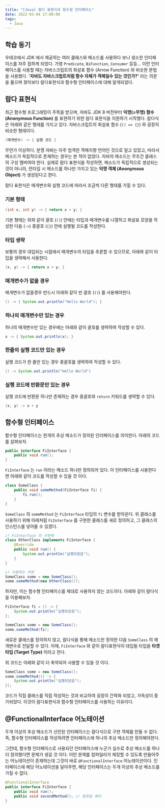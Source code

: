 ```yaml
---
title: "[Java] 람다 표현식과 함수형 인터페이스"
date: 2022-03-04 17:00:00
tags:
  - Java
---
```


## 학습 동기

우테코에서 JDK 에서 제공하는 여러 클래스와 메소드를 사용하다 보니 생소한 인터페이스를 자주 접하게 되었다. 가령 `Predicate`, `BiFunction`, `Consumer` 등등... 이런 인터페이스를 사용할 때는 자바스크립트의 화살표 함수 (Arrow Function) 와 비슷한 문법을 사용했다. **'자바도 자바스크립트처럼 함수 자체가 객체일수 있는 것인가?'** 라는 의문을 품으며 찾아보다 람다표현식과 함수형 인터페이스에 대해 알게되었다.

## 람다 표현식

최근 함수형 프로그래밍이 주목을 받으며, 자바도 JDK 8 버전부터 **익명(=무명) 함수 (Anonymous Function)** 를 표현하기 위한 람다 표현식을 지원하기 시작했다. 람다식은 아래와 같은 형태를 가지고 있다. 자바스크립트의 화살표 함수 (`() => {}`) 와 굉장히 비슷한 형태이다.

```java
(매개변수) -> { 실행 코드 }
```

무언가 이상하다. 분명 자바는 아주 엄격한 객체지향 언어인 것으로 알고 있었고, 따라서 메소드가 독립적으로 존재하는 경우는 본 적이 없었다. 자바의 메소드는 무조건 클래스의 구성 멤버여야 한다. 실제로 람다 표현식을 작성하면, 메소드가 독립적으로 생성되는 것이 아니라, 런타임 시 메소드를 하나만 가지고 있는 **익명 객체 (Anonymous Object)** 가 생성된다고 한다.

람다 표현식은 매개변수와 실행 코드에 따라서 조금씩 다른 형태를 가질 수 있다.

### 기본 형태

```java
(int x, int y) -> { return x + y; }
```

기본 형태는 위와 같이 괄호 (`()`) 안에는 타입과 매개변수를 나열하고 화살표 모양을 작성한 다음 (`->`) 중괄호 (`{}`) 안에 실행될 코드를 작성한다.

### 타입 생략

보통의 경우 대입되는 시점에서 매개변수의 타입을 추론할 수 있으므로, 아래와 같이 타입을 생략해서 사용한다.

```java
(x, y) -> { return x + y; }
```

### 매개변수가 없을 경우

매개변수가 없을경우 반드시 아래와 같이 빈 괄호 (`()`) 를 사용해야한다.

```java
() -> { System.out.println("Hello World"); }
```

### 하나의 매개변수만 있는 경우

하나의 매개변수만 있는 경우에는 아래와 같이 괄호를 생략하여 작성할 수 있다.

```java
x -> { System.out.println(x); }
```

### 한줄의 실행 코드만 있는 경우

실행 코드가 한 줄만 있는 경우 중괄호를 생략하여 작성할 수 있다.

```java
() -> System.out.println("Hello World")
```

### 실행 코드에 반환문만 있는 경우

실행 코드에 반환문 하나만 존재하는 경우 중괄호와 `return` 키워드를 생략할 수 있다.

```java
(x, y) -> x + y
```

## 함수형 인터페이스

함수형 인터페이스는 한개의 추상 메소드가 정의된 인터페이스를 의미한다. 아래의 코드를 살펴보자.

```java
public interface FiInterface {
    public void run();
}
```

`FiInterface` 는 `run` 이라는 메소드 하나만 정의되어 있다. 이 인터페이스를 사용한다면 아래와 같이 코드를 작성할 수 있을 것 이다.

```java
class SomeClass {
    public void someMethod(FiInterface fi) {
        fi.run();
    }
}
```

`SomeClass` 의 `someMethod` 는 `FiInterface` 타입의 `fi` 변수를 받아온다. 위 클래스를 사용하기 위해 아래처럼 `FiInterface` 를 구현한 클래스를 새로 정의하고, 그 클래스의 인스턴스를 넣어줄 수 있겠다.

```java
// FiInterface 의 구현체
class OtherClass implements FiInterface {
    @Override
    public void run() {
        System.out.println("실행되었음");
    }
}

// 사용하는 부분
SomeClass some = new SomeClass();
some.someMethod(new OtherClass());
```

하지만, 이는 함수형 인터페이스를 제대로 사용하지 않는 코드이다. 아래와 같이 람다식을 이용해보자.

```java
FiInterface fi = () -> {
    System.out.println("실행되었음");
};

SomeClass some = new SomeClass();
some.someMethod(fi);
```

새로운 클래스를 정의하지 않고, 람다식을 통해 메소드만 정의한 다음 `SomeClass` 의 매개변수로 전달할 수 있다. 이때, `FiInterface` 와 같이 람다표현식이 대입될 타입을 **타겟 타입 (Target Type)** 이라고 한다.

위 코드는 아래와 같이 더 축약되어 사용할 수 있을 것 이다.

```java
SomeClass some = new SomeClass();
some.someMethod(() -> {
    System.out.println("실행되었음");
});
```

코드가 직접 클래스를 직접 작성하는 것과 비교하여 굉장히 간략화 되었고, 가독성이 증가되었다. 이것이 람다표현식과 함수형 인터페이스를 사용하는 이유이다.

## @FunctionalInterface 어노테이션

두개 이상의 추상 메소드가 선언된 인터페이스는 람다식으로 구현 객체를 만들 수 없다. 즉, 함수형 인터페이스를 작성하려면 인터페이스에 하나의 추상 메소드만 정의해야한다.

그런데, 함수형 인터페이스로 사용되던 인터페이스에 누군가 실수로 추상 메소드를 하나 더 정의했다면 문제가 생길 것 이다. 이런 문제를 컴파일러가 체킹할 수 있도록 만들어주는 어노테이션이 존재하는데 그것이 바로 `@FunctionalInterface` 어노테이션이다. 인터페이스에 해당 어노테이션을 달아주면, 해당 인터페이스는 두개 이상의 추상 메소드를 가질 수 없다.

```java
@FunctionalInterface
public interface FiInterface {
    public void run();
    public void secondMethod(); // 컴파일 에러
}
```
